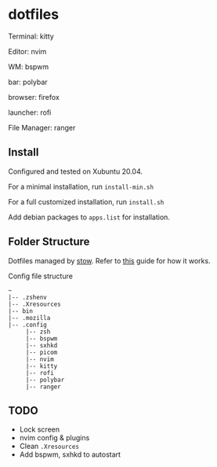 # dotfiles

Terminal: kitty

Editor: nvim

WM: bspwm

bar: polybar

browser: firefox

launcher: rofi

File Manager: ranger

## Install

Configured and tested on Xubuntu 20.04.

For a minimal installation, run `install-min.sh`

For a full customized installation, run `install.sh`

Add debian packages to `apps.list` for installation.

## Folder Structure
Dotfiles managed by [stow](https://www.gnu.org/software/stow/). Refer to
[this](https://www.gnu.org/software/stow/) guide for how it works.

Config file structure

```
~
|-- .zshenv
|-- .Xresources
|-- bin
|-- .mozilla
|-- .config
     |-- zsh
     |-- bspwm
     |-- sxhkd
     |-- picom
     |-- nvim
     |-- kitty
     |-- rofi
     |-- polybar
     |-- ranger 
```


## TODO
- Lock screen
- nvim config & plugins
- Clean `.Xresources`
- Add bspwm, sxhkd to autostart
